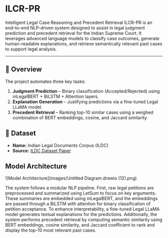 # ILCR-PR
Intelligent Legal Case Reasoning and Precedent Retrieval
ILCR-PR is an end-to-end NLP-driven system designed to assist in legal judgment prediction and precedent retrieval for the Indian Supreme Court. It leverages advanced language models to classify case outcomes, generate human-readable explanations, and retrieve semantically relevant past cases to support legal analysis.

---

## 🧠 Overview

The project automates three key tasks:
1. **Judgment Prediction** – Binary classification (Accepted/Rejected) using inLegalBERT + BiLSTM + Attention layers.
2. **Explanation Generation** – Justifying predictions via a fine-tuned Legal LLaMA model.
3. **Precedent Retrieval** – Ranking top-10 similar cases using a weighed combination of BERT embeddings, cosine, and Jaccard similarity.

## 🧾 Dataset

- **Name:** Indian Legal Documents Corpus (ILDC)
- **Source:** [ILDC Dataset Paper](https://aclanthology.org/2021.acl-long.313/)

## Model Architecture

![Model Architecture](images/Untitled Diagram.drawio (12).png)

The system follows a modular NLP pipeline. First, raw legal petitions are preprocessed and summarized using LetSum to focus on key arguments. These summaries are embedded using inLegalBERT, and the embeddings are passed through a BiLSTM with attention for binary classification of petition acceptance. To enhance interpretability, a fine-tuned Legal LLaMA model generates textual explanations for the predictions. Additionally, the system performs precedent retrieval by computing semantic similarity using BERT embeddings, cosine similarity, and Jaccard coefficient to rank and display the top-10 most relevant past cases.



